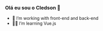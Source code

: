 ### Olá eu sou o Cledson 👋



- 🔭 I’m working with front-end and back-end
- 🐱‍👤 I’m learning Vue.js


